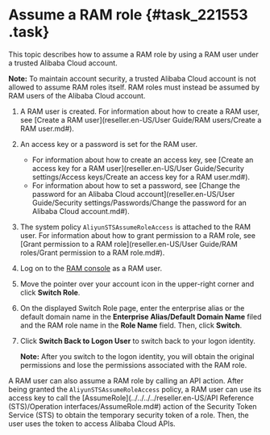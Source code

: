 # Assume a RAM role {#task_221553 .task}

This topic describes how to assume a RAM role by using a RAM user under a trusted Alibaba Cloud account.

**Note:** To maintain account security, a trusted Alibaba Cloud account is not allowed to assume RAM roles itself. RAM roles must instead be assumed by RAM users of the Alibaba Cloud account.

1.  A RAM user is created. For information about how to create a RAM user, see [Create a RAM user](reseller.en-US/User Guide/RAM users/Create a RAM user.md#).
2.  An access key or a password is set for the RAM user.
    -   For information about how to create an access key, see [Create an access key for a RAM user](reseller.en-US/User Guide/Security settings/Access keys/Create an access key for a RAM user.md#).
    -   For information about how to set a password, see [Change the password for an Alibaba Cloud account](reseller.en-US/User Guide/Security settings/Passwords/Change the password for an Alibaba Cloud account.md#).
3.  The system policy `AliyunSTSAssumeRoleAccess` is attached to the RAM user. For information about how to grant permission to a RAM role, see [Grant permission to a RAM role](reseller.en-US/User Guide/RAM roles/Grant permission to a RAM role.md#).

1.  Log on to the [RAM console](https://partners-intl.console.aliyun.com/#/ram) as a RAM user.
2.  Move the pointer over your account icon in the upper-right corner and click **Switch Role**.
3.  On the displayed Switch Role page, enter the enterprise alias or the default domain name in the **Enterprise Alias/Default Domain Name** filed and the RAM role name in the **Role Name** field. Then, click **Switch**.
4.  Click **Switch Back to Logon User** to switch back to your logon identity. 

    **Note:** After you switch to the logon identity, you will obtain the original permissions and lose the permissions associated with the RAM role.


A RAM user can also assume a RAM role by calling an API action. After being granted the `AliyunSTSAssumeRoleAccess` policy, a RAM user can use its access key to call the [AssumeRole](../../../../reseller.en-US/API Reference (STS)/Operation interfaces/AssumeRole.md#) action of the Security Token Service \(STS\) to obtain the temporary security token of a role. Then, the user uses the token to access Alibaba Cloud APIs.

